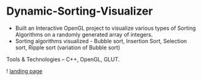 # Dynamic-Sorting-Visualizer
* Built an Interactive OpenGL project to visualize various types of Sorting Algorithms on a randomly generated array of integers.
* Sorting algorithms visualized - Bubble sort, Insertion Sort, Selection sort, Ripple sort (variation of Bubble sort)

Tools & Technologies – C++, OpenGL, GLUT.

! [landing page](./Dynamic-Sorting-Visualizer/snapshots/landing_page.jpeg)
